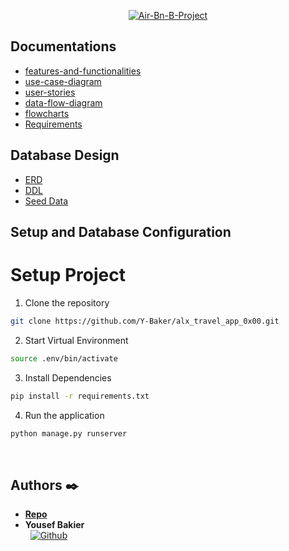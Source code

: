 <p align="center">
  <a href='https://postimages.org/' target='_blank'><img src='https://i.postimg.cc/L8NrVRGV/Air-Bn-B-Project.png' border='0' alt='Air-Bn-B-Project'/></a>
</p>

## Documentations

* [features-and-functionalities](https://github.com/Y-Baker/alx-airbnb-project-documentation/blob/main/features-and-functionalities/Core-Features.png)
* [use-case-diagram](https://github.com/Y-Baker/alx-airbnb-project-documentation/blob/main/use-case-diagram/Use-Case.png)
* [user-stories](https://github.com/Y-Baker/alx-airbnb-project-documentation/blob/main/user-stories/README.md)
* [data-flow-diagram](https://github.com/Y-Baker/alx-airbnb-project-documentation/blob/main/data-flow-diagram/data-flow.png)
* [flowcharts](https://github.com/Y-Baker/alx-airbnb-project-documentation/blob/main/flowcharts/data-flow-diagram.png)
* [Requirements](https://github.com/Y-Baker/alx-airbnb-project-documentation/blob/main/requirements.md)

## Database Design

* [ERD](https://github.com/Y-Baker/alx-airbnb-database/blob/main/ERD/AirBnB%20ER.png)
* [DDL](https://github.com/Y-Baker/alx-airbnb-database/blob/main/database-script-0x01/README.md)
* [Seed Data](https://github.com/Y-Baker/alx-airbnb-database/blob/main/database-script-0x02/seed.sql)

## Setup and Database Configuration


# Setup Project
1. Clone the repository
```bash
git clone https://github.com/Y-Baker/alx_travel_app_0x00.git
```

2. Start Virtual Environment
```bash
source .env/bin/activate
```

3. Install Dependencies
```bash
pip install -r requirements.txt
```

4. Run the application
```bash
python manage.py runserver
```

<br />

## Authors :black_nib:
* [__Repo__](https://github.com/Y-Baker/alx_travel_app)
* __Yousef Bakier__ &nbsp;&nbsp;&nbsp;&nbsp;&nbsp;&nbsp; <br />
 &nbsp;&nbsp;[<img height="" src="https://img.shields.io/static/v1?label=&message=GitHub&color=181717&logo=GitHub&logoColor=f2f2f2&labelColor=2F333A" alt="Github">](https://github.com/Y-Baker)
